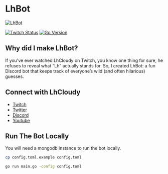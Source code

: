 # LhBot

[![LhBot](https://i.gyazo.com/632f0e60dc0535128971887acad98993.png)](https://twitter.com/PetraYle)

[![Twitch Status](https://img.shields.io/twitch/status/lhcloudy27?color=6441a5&logo=twitch&logoColor=white)](https://www.twitch.tv/lhcloudy27)
[![Go Version](https://img.shields.io/github/go-mod/go-version/alexraskin/LhBotGo)](https://golang.org/doc/devel/release.html)


## Why did I make LhBot?

If you’ve ever watched LhCloudy on Twitch, you know one thing for sure, he refuses to reveal what “Lh” actually stands for. So, I created LhBot: a fun Discord bot that keeps track of everyone’s wild (and often hilarious) guesses.

## Connect with LhCloudy

- [Twitch](https://www.twitch.tv/lhcloudy27)
- [Twitter](https://twitter.com/LhCloudy)
- [Discord](https://discord.com/invite/jd6CZSj8jb)
- [Youtube](https://www.youtube.com/channel/UC2CV-HWvIrMO4mUnYtNS-7A)

## Run The Bot Locally

You will need a mongodb instance to run the bot locally.

```bash
cp config.toml.example config.toml
```

```bash
go run main.go -config config.toml
```
